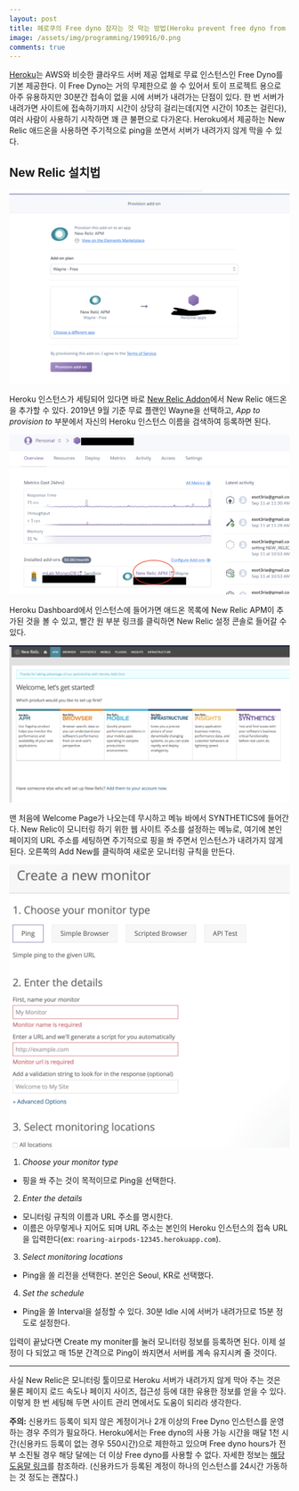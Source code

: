 ```yaml
---
layout: post
title: 헤로쿠의 Free dyno 잠자는 것 막는 방법(Heroku prevent free dyno from sleeping)
image: /assets/img/programming/190916/0.png
comments: true
---
```


[Heroku](https://www.heroku.com)는 AWS와 비슷한 클라우드 서버 제공 업체로 무료 인스턴스인 Free Dyno를 기본 제공한다.
이 Free Dyno는 거의 무제한으로 쓸 수 있어서 토이 프로젝트 용으로 아주 유용하지만 30분간 접속이 없을 시에 서버가 내려가는 단점이 있다.
한 번 서버가 내려가면 사이트에 접속하기까지 시간이 상당히 걸리는데(지연 시간이 10초는 걸린다), 여러 사람이 사용하기 시작하면 꽤 큰 불편으로 다가온다.
Heroku에서 제공하는 New Relic 애드온을 사용하면 주기적으로 ping을 쏘면서 서버가 내려가지 않게 막을 수 있다. 

## New Relic 설치법

![1](/assets/img/programming/190916/1.png)

Heroku 인스턴스가 세팅되어 있다면 바로 [New Relic Addon](https://elements.heroku.com/addons/newrelic)에서 New Relic 애드온을 추가할 수 있다.
2019년 9월 기준 무료 플랜인 Wayne을 선택하고, *App to provision to* 부분에서 자신의 Heroku 인스턴스 이름을 검색하여 등록하면 된다.

![2](/assets/img/programming/190916/2.png)

Heroku Dashboard에서 인스턴스에 들어가면 애드온 목록에 New Relic APM이 추가된 것을 볼 수 있고, 빨간 원 부분 링크를 클릭하면 New Relic 설정 콘솔로 들어갈 수 있다.

![3](/assets/img/programming/190916/3.png)

맨 처음에 Welcome Page가 나오는데 무시하고 메뉴 바에서 SYNTHETICS에 들어간다.
New Relic이 모니터링 하기 위한 웹 사이트 주소를 설정하는 메뉴로, 여기에 본인 페이지의 URL 주소를 세팅하면 주기적으로 핑을 쏴 주면서 인스턴스가 내려가지 않게 된다.
오른쪽의 Add New를 클릭하여 새로운 모니터링 규칙을 만든다.

![4](/assets/img/programming/190916/4.png)

1. *Choose your monitor type*
* 핑을 쏴 주는 것이 목적이므로 Ping을 선택한다.

2. *Enter the details*
* 모니터링 규칙의 이름과 URL 주소를 명시한다.
* 이름은 아무렇게나 지어도 되며 URL 주소는 본인의 Heroku 인스턴스의 접속 URL을 입력한다(ex: `roaring-airpods-12345.herokuapp.com`).

3. *Select monitoring locations*
* Ping을 쏠 리전을 선택한다. 본인은 Seoul, KR로 선택했다.

4. *Set the schedule*
* Ping을 쏠 Interval을 설정할 수 있다. 30분 Idle 시에 서버가 내려가므로 15분 정도로 설정한다.

입력이 끝났다면 Create my moniter를 눌러 모니터링 정보를 등록하면 된다.
이제 설정이 다 되었고 매 15분 간격으로 Ping이 쏴지면서 서버를 계속 유지시켜 줄 것이다.

---

사실 New Relic은 모니터링 툴이므로 Heroku 서버가 내려가지 않게 막아 주는 것은 물론
페이지 로드 속도나 페이지 사이즈, 접근성 등에 대한 유용한 정보를 얻을 수 있다.
이렇게 한 번 세팅해 두면 사이트 관리 면에서도 도움이 되리라 생각한다.

**주의:** 신용카드 등록이 되지 않은 계정이거나 2개 이상의 Free Dyno 인스턴스를 운영하는 경우 주의가 필요하다.
Heroku에서는 Free dyno의 사용 가능 시간을 매달 1천 시간(신용카드 등록이 없는 경우 550시간)으로 제한하고 있으며
Free dyno hours가 전부 소진될 경우 해당 달에는 더 이상 Free dyno를 사용할 수 없다.
자세한 정보는 [해당 도움말 링크](https://devcenter.heroku.com/articles/free-dyno-hours)를 참조하라.
(신용카드가 등록된 계정이 하나의 인스턴스를 24시간 가동하는 것 정도는 괜찮다.)
